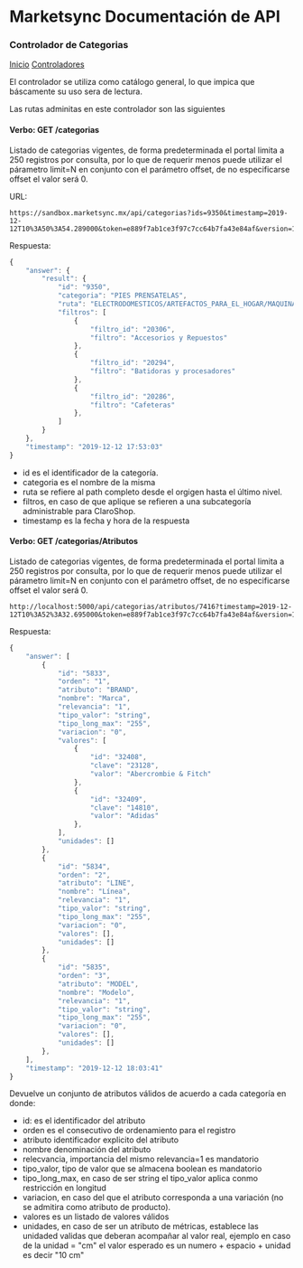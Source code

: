 # Marketsync Documentación de API 
### Controlador de Categorias

[Inicio](https://github.com/hvalles/marketsync)
[Controladores](https://github.com/hvalles/marketsync/blob/master/links/controller.md)

El controlador se utiliza como catálogo general, lo que impica que báscamente su uso sera de lectura.

Las rutas adminitas en este controlador son las siguientes

#### Verbo: GET /categorias

Listado de categorias vigentes, de forma predeterminada el portal limita a 250 registros por consulta, por lo que de requerir menos
puede utilizar el párametro limit=N en conjunto con el parámetro offset, de no especificarse offset el valor será 0.

URL:
```HTTP
https://sandbox.marketsync.mx/api/categorias?ids=9350&timestamp=2019-12-12T10%3A50%3A54.289000&token=e889f7ab1ce3f97c7cc64b7fa43e84af&version=1.0&signature=ad9237253811c54c7c96a171dbce23d12f32a3c062fb778e4feff95041bcc261
```
Respuesta:
```javascript
{
    "answer": {
        "result": {
            "id": "9350",
            "categoria": "PIES PRENSATELAS",
            "ruta": "ELECTRODOMESTICOS/ARTEFACTOS_PARA_EL_HOGAR/MAQUINAS_DE_COSER_Y_ACCESORIOS/ACCESORIOS/PIES_PRENSATELAS",
            "filtros": [
                {
                    "filtro_id": "20306",
                    "filtro": "Accesorios y Repuestos"
                },
                {
                    "filtro_id": "20294",
                    "filtro": "Batidoras y procesadores"
                },
                {
                    "filtro_id": "20286",
                    "filtro": "Cafeteras"
                },
            ]
        }
    },
    "timestamp": "2019-12-12 17:53:03"
}
```

- id es el identificador de la categoría.
- categoria es el nombre de la misma
- ruta se refiere al path completo desde el orgigen hasta el último nivel.
- filtros, en caso de que aplique se refieren a una subcategoría administrable para ClaroShop.
- timestamp es la fecha y hora de la respuesta


#### Verbo: GET /categorias/Atributos

Listado de categorias vigentes, de forma predeterminada el portal limita a 250 registros por consulta, por lo que de requerir menos
puede utilizar el párametro limit=N en conjunto con el parámetro offset, de no especificarse offset el valor será 0.

```http
http://localhost:5000/api/categorias/atributos/7416?timestamp=2019-12-12T10%3A52%3A32.695000&token=e889f7ab1ce3f97c7cc64b7fa43e84af&version=1.0&signature=cdfc5539070628532c593f66942ac540d64aa6df1361f0f879e2600d7c39d307
```
Respuesta:
```javascript
{
    "answer": [
        {
            "id": "5833",
            "orden": "1",
            "atributo": "BRAND",
            "nombre": "Marca",
            "relevancia": "1",
            "tipo_valor": "string",
            "tipo_long_max": "255",
            "variacion": "0",
            "valores": [
                {
                    "id": "32408",
                    "clave": "23128",
                    "valor": "Abercrombie & Fitch"
                },
                {
                    "id": "32409",
                    "clave": "14810",
                    "valor": "Adidas"
                },
            ],
            "unidades": []
        },
        {
            "id": "5834",
            "orden": "2",
            "atributo": "LINE",
            "nombre": "Línea",
            "relevancia": "1",
            "tipo_valor": "string",
            "tipo_long_max": "255",
            "variacion": "0",
            "valores": [],
            "unidades": []
        },
        {
            "id": "5835",
            "orden": "3",
            "atributo": "MODEL",
            "nombre": "Modelo",
            "relevancia": "1",
            "tipo_valor": "string",
            "tipo_long_max": "255",
            "variacion": "0",
            "valores": [],
            "unidades": []
        },
    ],
    "timestamp": "2019-12-12 18:03:41"
}
```
Devuelve un conjunto de atributos válidos de acuerdo a cada categoría en donde:
- id: es el identificador del atributo
- orden es el consecutivo de ordenamiento para el registro
- atributo identificador explicito del atributo
- nombre denominación del atributo
- relecvancia, importancia del mismo relevancia=1 es mandatorio
- tipo_valor, tipo de valor que se almacena boolean es mandatorio
- tipo_long_max, en caso de ser string el tipo_valor aplica conmo restricción en longitud
- variacion, en caso del que el atributo corresponda a una variación (no se admitira como atributo de producto).
- valores es un listado de valores válidos
- unidades, en caso de ser un atributo de métricas, establece las unidaded validas que deberan acompañar al valor real, ejemplo en caso de la unidad = "cm" el valor esperado es un numero + espacio + unidad es decir "10 cm"